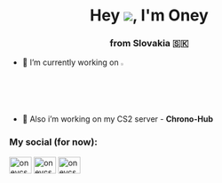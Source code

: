 <h1 align="center">Hey <img src="https://cdn.7tv.app/emote/01FPQXMF6R0008ZYPTDH5TZB78/1x.webp">, I'm Oney</h1>
<h3 align="center">from Slovakia 🇸🇰</h3>

- 🔭 I’m currently working on <a href="https://fkht.cz"><img src="https://cdn.discordapp.com/attachments/925865159216496703/1287145300754038878/wide_fkht.png?ex=671b53b9&is=671a0239&hm=7edc2dfd1524374f4d20491713c477e07c30eb39b01614a004bb92b9c1412bba&" style="width:2%;height:2%;"></a>

- 👯 Also i’m working on my CS2 server - **Chrono-Hub**

<h3 align="left">My social (for now):</h3>
<p align="left">
<a href="https://instagram.com/oneycs" target="blank"><img align="center" src="https://raw.githubusercontent.com/rahuldkjain/github-profile-readme-generator/master/src/images/icons/Social/instagram.svg" alt="oneycs" height="30" width="40" /></a> 
<a href="https://discord.com/users/900028264163201084" target="blank"><img align="center" src="https://cdn.prod.website-files.com/6257adef93867e50d84d30e2/636e0a6a49cf127bf92de1e2_icon_clyde_blurple_RGB.png" alt="oneycs" height="30" width="40" /></a>
<a href="https://steamcommunity.com/id/oneyxacek" target="blank"><img align="center" src="https://cdn.freebiesupply.com/images/large/2x/steam-logo-black-transparent.png" alt="oneycs" height="30" width="40" /></a>
</p>
